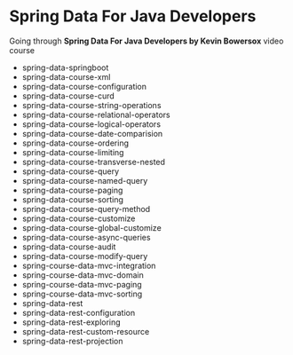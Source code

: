 # Spring Data For Java Developers
Going through **Spring Data For Java Developers by Kevin Bowersox** video course

* spring-data-springboot
* spring-data-course-xml
* spring-data-course-configuration
* spring-data-course-curd
* spring-data-course-string-operations
* spring-data-course-relational-operators
* spring-data-course-logical-operators
* spring-data-course-date-comparision
* spring-data-course-ordering
* spring-data-course-limiting
* spring-data-course-transverse-nested
* spring-data-course-query
* spring-data-course-named-query
* spring-data-course-paging
* spring-data-course-sorting
* spring-data-course-query-method
* spring-data-course-customize
* spring-data-course-global-customize
* spring-data-course-async-queries
* spring-data-course-audit
* spring-data-course-modify-query
* spring-course-data-mvc-integration
* spring-course-data-mvc-domain
* spring-course-data-mvc-paging
* spring-course-data-mvc-sorting
* spring-data-rest
* spring-data-rest-configuration
* spring-data-rest-exploring
* spring-data-rest-custom-resource
* spring-data-rest-projection